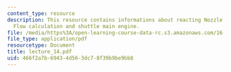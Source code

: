 ```yaml
---
content_type: resource
description: This resource contains informations about reacting Nozzle Flow, Frozen
  Flow calculation and shuttle main engine.
file: /media/https%3A/open-learning-course-data-rc.s3.amazonaws.com/16-512-rocket-propulsion-fall-2005/466f2a7b69434d563dc78f39b9be9bb8_lecture_14.pdf
file_type: application/pdf
resourcetype: Document
title: lecture_14.pdf
uid: 466f2a7b-6943-4d56-3dc7-8f39b9be9bb8
---
```

